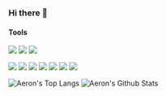 ### Hi there 👋

#### Tools

[![](https://img.shields.io/badge/MacOS-2376bc?style=flat-square&logo=apple&logoColor=ffffff)]()
[![](https://img.shields.io/badge/Browser-Chrome-FF7139?style=flat-square&logo=googlechrome&logoColor=ffffff)](https://www.mozilla.org/firefox/)
[![](https://img.shields.io/badge/IDE-Visual%20Studio%20Code-007ACC?style=flat-square&logo=Visual-Studio-Code&logoColor=ffffff)](https://code.visualstudio.com/)

[![](https://img.shields.io/badge/-Typescript-007ACC?style=flat-square&logo=TypeScript&logoColor=ffffff)](https://www.typescriptlang.org/)
[![](https://img.shields.io/badge/-Python3-3776AB?style=flat-square&logo=python&logoColor=ffffff)](https://www.python.org/)
[![](https://img.shields.io/badge/-NPM-cb3837?style=flat-square&logo=npm&logoColor=white)](https://npmjs.com/)
[![](https://img.shields.io/badge/-HTML5-E34F26?style=flat-square&logo=html5&logoColor=white)](https://html.spec.whatwg.org/)
[![](https://img.shields.io/badge/-Git-f05032?style=flat-square&logo=git&logoColor=white)](https://git-scm.com/)
[![](https://img.shields.io/badge/-JavaScript-f7e018?style=flat-square&logo=javascript&logoColor=white)](https://www.ecma-international.org/)
![](https://img.shields.io/badge/-Flutter-31A8FF?style=flat-square&logo=flutter&logoColor=ffffff)


![Aeron's Top Langs](https://github-readme-stats.vercel.app/api/top-langs/?username=aeronxie&layout=compact)
![Aeron's Github Stats](https://github-readme-stats.vercel.app/api?username=aeronxie&show_icons=true&icon_color=0366d6&bg_color=ffffff&hide_title=true&include_all_commits=true&count_private=true)
